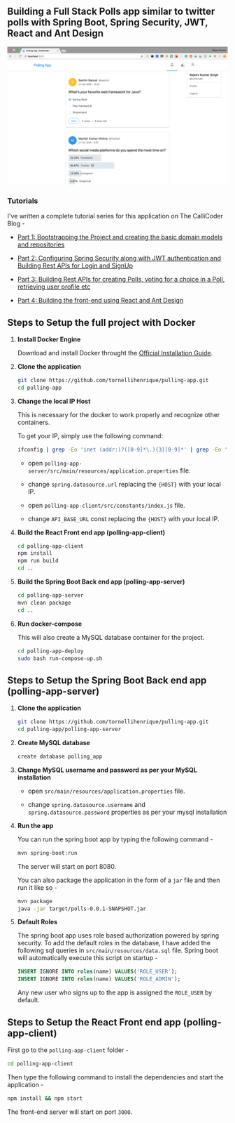 ## Building a Full Stack Polls app similar to twitter polls with Spring Boot, Spring Security, JWT, React and Ant Design

![App Screenshot](screenshot.png)

### Tutorials

I've written a complete tutorial series for this application on The CalliCoder Blog -

+ [Part 1: Bootstrapping the Project and creating the basic domain models and repositories](https://www.callicoder.com/spring-boot-spring-security-jwt-mysql-react-app-part-1/)

+ [Part 2: Configuring Spring Security along with JWT authentication and Building Rest APIs for Login and SignUp](https://www.callicoder.com/spring-boot-spring-security-jwt-mysql-react-app-part-2/)

+ [Part 3: Building Rest APIs for creating Polls, voting for a choice in a Poll, retrieving user profile etc](https://www.callicoder.com/spring-boot-spring-security-jwt-mysql-react-app-part-3/)

+ [Part 4: Building the front-end using React and Ant Design](https://www.callicoder.com/spring-boot-spring-security-jwt-mysql-react-app-part-4/)

## Steps to Setup the full project with Docker

1. **Install Docker Engine**
	
	Download and install Docker throught the [Official Installation Guide](https://docs.docker.com/engine/install/).

2. **Clone the application**

	```bash
	git clone https://github.com/tornellihenrique/pulling-app.git
	cd pulling-app
	```

4. **Change the local IP Host**

	This is necessary for the docker to work properly and recognize other containers.
	
	To get your IP, simply use the following command:
	```bash
	ifconfig | grep -Eo 'inet (addr:)?([0-9]*\.){3}[0-9]*' | grep -Eo '([0-9]*\.){3}[0-9]*' | grep -v '127.0.0.1'
	```

	+ open `polling-app-server/src/main/resources/application.properties` file.
	+ change `spring.datasource.url` replacing the `{HOST}` with your local IP.
	
	+ open `polling-app-client/src/constants/index.js` file.
	+ change `API_BASE_URL` const replacing the `{HOST}` with your local IP.

5. **Build the React Front end app (polling-app-client)**

	```bash
	cd polling-app-client
	npm install
	npm run build
	cd ..
	```

6. **Build the Spring Boot Back end app (polling-app-server)**

	```bash
	cd polling-app-server
	mvn clean package
	cd ..
	```

7. **Run docker-compose**

	This will also create a MySQL database container for the project.

	```bash
	cd polling-app-deploy
	sudo bash run-compose-up.sh
	```

## Steps to Setup the Spring Boot Back end app (polling-app-server)

1. **Clone the application**

	```bash
	git clone https://github.com/tornellihenrique/pulling-app.git
	cd pulling-app/polling-app-server
	```

2. **Create MySQL database**

	```bash
	create database polling_app
	```

3. **Change MySQL username and password as per your MySQL installation**

	+ open `src/main/resources/application.properties` file.

	+ change `spring.datasource.username` and `spring.datasource.password` properties as per your mysql installation

4. **Run the app**

	You can run the spring boot app by typing the following command -

	```bash
	mvn spring-boot:run
	```

	The server will start on port 8080.

	You can also package the application in the form of a `jar` file and then run it like so -

	```bash
	mvn package
	java -jar target/polls-0.0.1-SNAPSHOT.jar
	```
5. **Default Roles**
	
	The spring boot app uses role based authorization powered by spring security. To add the default roles in the database, I have added the following sql queries in `src/main/resources/data.sql` file. Spring boot will automatically execute this script on startup -

	```sql
	INSERT IGNORE INTO roles(name) VALUES('ROLE_USER');
	INSERT IGNORE INTO roles(name) VALUES('ROLE_ADMIN');
	```

	Any new user who signs up to the app is assigned the `ROLE_USER` by default.

## Steps to Setup the React Front end app (polling-app-client)

First go to the `polling-app-client` folder -

```bash
cd polling-app-client
```

Then type the following command to install the dependencies and start the application -

```bash
npm install && npm start
```

The front-end server will start on port `3000`.

